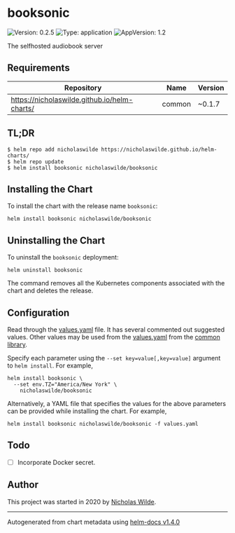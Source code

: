 # booksonic

![Version: 0.2.5](https://img.shields.io/badge/Version-0.2.5-informational?style=flat-square) ![Type: application](https://img.shields.io/badge/Type-application-informational?style=flat-square) ![AppVersion: 1.2](https://img.shields.io/badge/AppVersion-1.2-informational?style=flat-square)

The selfhosted audiobook server

## Requirements

| Repository | Name | Version |
|------------|------|---------|
| https://nicholaswilde.github.io/helm-charts/ | common | ~0.1.7 |

## TL;DR
```console
$ helm repo add nicholaswilde https://nicholaswilde.github.io/helm-charts/
$ helm repo update
$ helm install booksonic nicholaswilde/booksonic
```

## Installing the Chart
To install the chart with the release name `booksonic`:
```console
helm install booksonic nicholaswilde/booksonic
```

## Uninstalling the Chart
To uninstall the `booksonic` deployment:
```console
helm uninstall booksonic
```
The command removes all the Kubernetes components associated with the chart and deletes the release.

## Configuration

Read through the [values.yaml](./values.yaml) file. It has several commented out suggested values.
Other values may be used from the [values.yaml](../common/values.yaml) from the [common library](../common).

Specify each parameter using the `--set key=value[,key=value]` argument to `helm install`. For example,
```console
helm install booksonic \
  --set env.TZ="America/New York" \
    nicholaswilde/booksonic
```

Alternatively, a YAML file that specifies the values for the above parameters can be provided while installing the chart.
For example,
```console
helm install booksonic nicholaswilde/booksonic -f values.yaml
```

## Todo
- [ ] Incorporate Docker secret.

## Author
This project was started in 2020 by [Nicholas Wilde](https://github.com/nicholaswilde).

----------------------------------------------
Autogenerated from chart metadata using [helm-docs v1.4.0](https://github.com/norwoodj/helm-docs/releases/v1.4.0)
